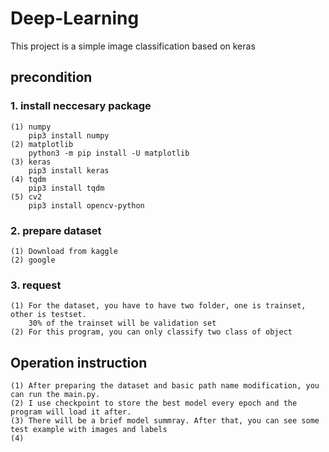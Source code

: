 # Deep-Learning
This project is a simple image classification based on keras 
## precondition
### 1. install neccesary package
    (1) numpy   
        pip3 install numpy
    (2) matplotlib
        python3 -m pip install -U matplotlib
    (3) keras
        pip3 install keras
    (4) tqdm
        pip3 install tqdm
    (5) cv2
        pip3 install opencv-python
### 2. prepare dataset
    (1) Download from kaggle
    (2) google 
### 3. request
    (1) For the dataset, you have to have two folder, one is trainset, other is testset.     
        30% of the trainset will be validation set
    (2) For this program, you can only classify two class of object

## Operation instruction
    (1) After preparing the dataset and basic path name modification, you can run the main.py.    
    (2) I use checkpoint to store the best model every epoch and the program will load it after.
    (3) There will be a brief model summray. After that, you can see some test example with images and labels
    (4)
    
    
